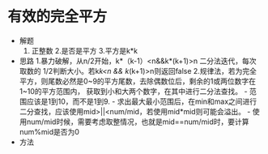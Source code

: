 # 有效的完全平方
- 解题
    1. 正整数
    2.是否是平方
    3.平方是k*k
- 思路
    1.暴力破解，从n/2开始，k*（k-1）<n&&k*(k+1)>n
        二分法迭代，每次取数的 1/2判断大小。若k*k<n && k*(k+1)>n则返回false
    2.规律法，若为完全平方，则尾数必然是0~9的平方尾数，去除偶数位后，剩余的1或两位数字在1~10的平方范围内，
       获取到小和大两个数字，在其中进行二分法查找。
        - 范围应该是1到10，而不是1到9.
        - 求出最大最小范围后，在min和max之间进行二分查找，应该使用mid>||<num/mid，若使用mid*mid则可能会溢出。
        - 使用num/mid时候，需要考虑取整情况，也就是mid==num/mid时，要计算num%mid是否为0
- 方法